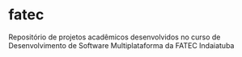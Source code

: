 # fatec
Repositório de projetos acadêmicos desenvolvidos no curso de Desenvolvimento de Software Multiplataforma da FATEC Indaiatuba
